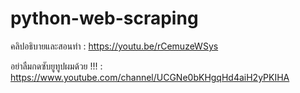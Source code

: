 # python-web-scraping

คลิปอธิบายและสอนทำ : https://youtu.be/rCemuzeWSys

อย่าลืมกดซับยูทูปผมด้วย !!! : https://www.youtube.com/channel/UCGNe0bKHgqHd4aiH2yPKIHA
